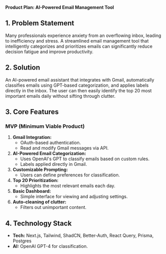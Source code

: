 **Product Plan: AI-Powered Email Management Tool**

## 1. Problem Statement

Many professionals experience anxiety from an overflowing inbox, leading to inefficiency and stress. A streamlined email management tool that intelligently categorizes and prioritizes emails can significantly reduce decision fatigue and improve productivity.

## 2. Solution

An AI-powered email assistant that integrates with Gmail, automatically classifies emails using GPT-based categorization, and applies labels directly in the inbox. The user can then easily identify the top 20 most important emails daily without sifting through clutter.

## 3. Core Features

### MVP (Minimum Viable Product)

1. **Gmail Integration:**
   - OAuth-based authentication.
   - Read and modify Gmail messages via API.
2. **AI-Powered Email Categorization:**
   - Uses OpenAI's GPT to classify emails based on custom rules.
   - Labels applied directly in Gmail.
3. **Customizable Prompting:**
   - Users can define preferences for classification.
4. **Top 20 Prioritization:**
   - Highlights the most relevant emails each day.
5. **Basic Dashboard:**
   - Simple interface for viewing and adjusting settings.
6. **Auto-cleaning of clutter:**
   - Filters out unimportant content.

## 4. Technology Stack

- **Tech:** Next.js, Tailwind, ShadCN, Better-Auth, React Query, Prisma, Postgres
- **AI:** OpenAI GPT-4 for classification.
